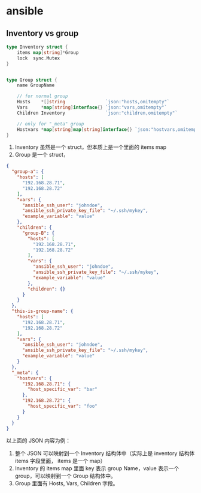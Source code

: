 # ansible

## Inventory vs group

```go
type Inventory struct {
	items map[string]*Group
	lock  sync.Mutex
}


type Group struct {
	name GroupName

	// for normal group
	Hosts    *[]string               `json:"hosts,omitempty"`
	Vars     *map[string]interface{} `json:"vars,omitempty"`
	Children Inventory               `json:"children,omitempty"`

	// only for "_meta" group
	Hostvars *map[string]map[string]interface{} `json:"hostvars,omitempty"`
}
```

1. Inventory 虽然是一个 struct，但本质上是一个里面的 items map
2. Group 是一个 struct，

```json
{
  "group-a": {
    "hosts": [
      "192.168.28.71",
      "192.168.28.72"
    ],
    "vars": {
      "ansible_ssh_user": "johndoe",
      "ansible_ssh_private_key_file": "~/.ssh/mykey",
      "example_variable": "value"
    },
    "children": {
      "group-B": {
        "hosts": [
          "192.168.28.71",
          "192.168.28.72"
        ],
        "vars": {
          "ansible_ssh_user": "johndoe",
          "ansible_ssh_private_key_file": "~/.ssh/mykey",
          "example_variable": "value"
        },
        "children": {}
      }
    }
  },
  "this-is-group-name": {
    "hosts": [
      "192.168.28.71",
      "192.168.28.72"
    ],
    "vars": {
      "ansible_ssh_user": "johndoe",
      "ansible_ssh_private_key_file": "~/.ssh/mykey",
      "example_variable": "value"
    }
  },
  "_meta": {
    "hostvars": {
      "192.168.28.71": {
        "host_specific_var": "bar"
      },
      "192.168.28.72": {
        "host_specific_var": "foo"
      }
    }
  }
}
```

以上面的 JSON 内容为例：
1. 整个 JSON 可以映射到一个 Inventory 结构体中（实际上是 inventory 结构体 items 字段里面， items 是一个 map）
2. Inventory 的 items map 里面 key 表示 group Name，value 表示一个 group，可以映射到一个 Group 结构体中。
3. Group 里面有 Hosts, Vars, Children 字段。
